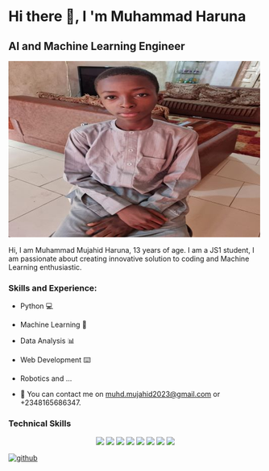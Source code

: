# Hi there 👋, I 'm Muhammad Haruna
## AI and Machine Learning Engineer
![AI and Machine Learning Engineer](https://github.com/MuhammadBinary/Muhd_AI_repo/blob/master/Muhd.jpg)

Hi, I am Muhammad Mujahid Haruna, 13 years of age. I am a JS1 student, I am passionate about creating innovative solution to coding and Machine Learning enthusiastic.

### Skills and Experience:
- Python 💻
- Machine Learning 🤖
- Data Analysis 📊
- Web Development ⌨️
- Robotics and ...

- 🔭 You can contact me on muhd.mujahid2023@gmail.com or +2348165686347.


### Technical Skills

<p align="center">
<img src="https://img.shields.io/badge/Scikit_Learn-F7931E?style=for-the-badge&logo=scikit-learn&logoColor=white" width="150"/>
<img src="https://img.shields.io/badge/Python-3776AB?style=for-the-badge&logo=python&logoColor=white" width="100"/>
<img src="https://img.shields.io/badge/Flask-000000?style=for-the-badge&logo=flask&logoColor=white" width="100"/>
<img src="https://img.shields.io/badge/TensorFlow-FF6F00?style=for-the-badge&logo=tensorflow&logoColor=white" width="150"/>
<img src="https://img.shields.io/badge/PyTorch-EE4C2C?style=for-the-badge&logo=pytorch&logoColor=white" width="120"/>
<img src="https://img.shields.io/badge/Pandas-150458?style=for-the-badge&logo=pandas&logoColor=white" width="120"/>
<img src="https://img.shields.io/badge/NumPy-013243?style=for-the-badge&logo=numpy&logoColor=white" width="120"/>
<img src="https://img.shields.io/badge/Matplotlib-11557C?style=for-the-badge&logo=matplotlib&logoColor=white" width="150"/>
</p>

[<img src='https://cdn.jsdelivr.net/npm/simple-icons@3.0.1/icons/github.svg' alt='github' height='40'>](https://github.com/MuhammadBinary)  


